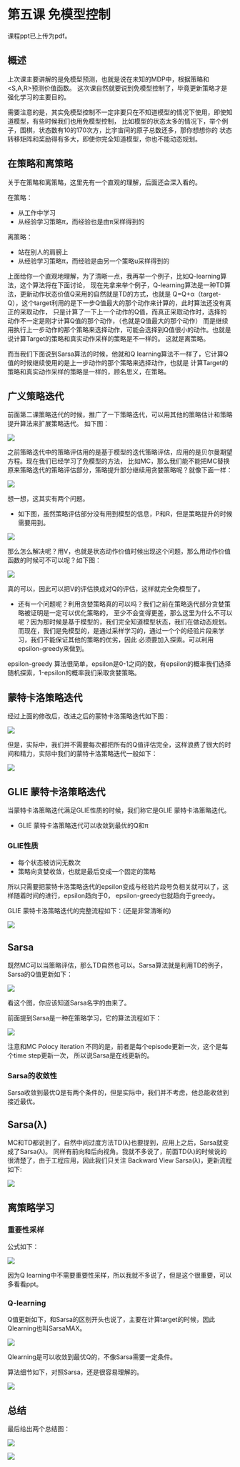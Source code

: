 
# 第五课 免模型控制

课程ppt已上传为pdf。

## 概述

上次课主要讲解的是免模型预测，也就是说在未知的MDP中，根据策略和<S,A,R>预测价值函数。
这次课自然就要说到免模型控制了，毕竟更新策略才是强化学习的主要目的。

需要注意的是，其实免模型控制不一定非要只在不知道模型的情况下使用，即使知道模型，有些时候我们也用免模型控制，
比如模型的状态太多的情况下，举个例子，围棋，状态数有10的170次方，比宇宙间的原子总数还多，那你想想你的
状态转移矩阵和奖励得有多大，即使你完全知道模型，你也不能动态规划。

## 在策略和离策略

关于在策略和离策略，这里先有一个直观的理解，后面还会深入看的。

在策略：
* 从工作中学习
* 从经验学习策略π，而经验也是由π采样得到的

离策略：
* 站在别人的肩膀上
* 从经验学习策略π，而经验是由另一个策略u采样得到的

上面给你一个直观地理解，为了清晰一点，我再举一个例子，比如Q-learning算法，这个算法将在下面讨论，
现在先拿来举个例子，Q-learning算法是一种TD算法，更新动作状态价值Q采用的自然就是TD的方式，也就是
Q=Q+α（target-Q），这个target利用的是下一步Q值最大的那个动作来计算的，此时算法还没有真正的采取动作，
只是计算了一下上一个动作的Q值，而真正采取动作时，选择的动作不一定是刚才计算Q值的那个动作，（也就是Q值最大的那个动作）
而是继续用执行上一步动作的那个策略来选择动作，可能会选择到Q值很小的动作。也就是说计算Target的策略和真实动作采样的策略是不一样的。
这就是离策略。

而当我们下面说到Sarsa算法的时候，他就和Q learning算法不一样了，它计算Q值的时候继续使用的是上一步动作的那个策略来选择动作，也就是
计算Target的策略和真实动作采样的策略是一样的，顾名思义，在策略。

## 广义策略迭代

前面第二课策略迭代的时候，推广了一下策略迭代，可以用其他的策略估计和策略提升算法来扩展策略迭代。
如下图：

![](../images/51.png)

之前策略迭代中的策略评估用的是基于模型的迭代策略评估，应用的是贝尔曼期望方程。现在我们已经学习了免模型的方法，
比如MC，那么我们能不能把MC替换原来策略迭代的策略评估部分，策略提升部分继续用贪婪策略呢？就像下面一样：

![](../images/52.png)

想一想，这其实有两个问题。
* 如下图，虽然策略评估部分没有用到模型的信息，P和R，但是策略提升的时候需要用到。

![](../images/53.png)

那么怎么解决呢？用V，也就是状态动作价值时候出现这个问题，那么用动作价值函数的时候可不可以呢？如下图：

![](../images/54.png)

真的可以，因此可以把V的评估换成对Q的评估，这样就完全免模型了。

* 还有一个问题呢？利用贪婪策略真的可以吗？我们之前在策略迭代部分贪婪策略被证明是一定可以优化策略的，
至少不会变得更差，那么这里为什么不可以呢？因为那时候是基于模型的，我们完全知道模型状态，我们在做动态规划。
而现在，我们是免模型的，是通过采样学习的，通过一个个的经验片段来学习，我们不能保证其他的策略的优劣，因此
必须要加入探索。可以利用epsilon-greedy来做到。

epsilon-greedy 算法很简单，epsilon是0-1之间的数，有epsilon的概率我们选择随机探索，1-epsilon的概率我们采取贪婪策略。

## 蒙特卡洛策略迭代

经过上面的修改后，改进之后的蒙特卡洛策略迭代如下图：

![](../images/55.png)

但是，实际中，我们并不需要每次都把所有的Q值评估完全，这样浪费了很大的时间和精力，实际中我们的蒙特卡洛策略迭代一般如下：

![](../images/56.png)

## GLIE 蒙特卡洛策略迭代

当蒙特卡洛策略迭代满足GLIE性质的时候，我们称它是GLIE 蒙特卡洛策略迭代。
* GLIE 蒙特卡洛策略迭代可以收敛到最优的Q和π

### GLIE性质

* 每个状态被访问无数次
* 策略向贪婪收敛，也就是最后变成一个固定的策略

所以只需要把蒙特卡洛策略迭代的epsilon变成与经验片段号负相关就可以了，这样随着时间的进行，epsilon趋向于0，
epsilon-greedy也就趋向于greedy。

GLIE 蒙特卡洛策略迭代的完整流程如下：(还是非常清晰的)

![](../images/57.png)

## Sarsa

既然MC可以当策略评估，那么TD自然也可以。Sarsa算法就是利用TD的例子，Sarsa的Q值更新如下：

![](../images/58.png)

看这个图，你应该知道Sarsa名字的由来了。

前面提到Sarsa是一种在策略学习，它的算法流程如下：

![](../images/60.png)

注意和MC Polocy iteration 不同的是，前者是每个episode更新一次，这个是每个time step更新一次，
所以说Sarsa是在线更新的。

### Sarsa的收敛性

Sarsa收敛到最优Q是有两个条件的，但是实际中，我们并不考虑，他总能收敛到接近最优。

## Sarsa(λ)

MC和TD都说到了，自然中间过度方法TD(λ)也要提到，应用上之后，Sarsa就变成了Sarsa(λ)。
同样有前向和后向视角。我就不多说了，前面TD(λ)的时候说的很清楚了，由于工程应用，因此我们只关注
Backward View Sarsa(λ)，更新流程如下:

![](../images/61.png)

## 离策略学习

### 重要性采样

公式如下：

![](../images/62.png)

因为Q learning中不需要重要性采样，所以我就不多说了，但是这个很重要，可以多看看ppt。

### Q-learning

Q值更新如下，和Sarsa的区别开头也说了，主要在计算target的时候，因此Qlearning也叫SarsaMAX。

![](../images/63.png)

Qlearning是可以收敛到最优Q的，不像Sarsa需要一定条件。

算法细节如下，对照Sarsa，还是很容易理解的。

![](../images/64.png)


## 总结

最后给出两个总结图：

![](../images/65.png)

![](../images/66.png)












